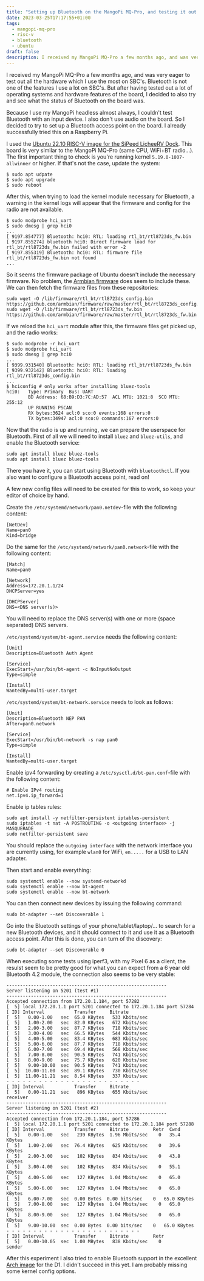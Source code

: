 ```yaml
---
title: "Setting up Bluetooth on the MangoPi MQ-Pro, and testing it out with a Bluetooth access point"
date: 2023-03-25T17:17:55+01:00
tags:
  - mangopi-mq-pro
  - risc-v
  - bluetooth
  - ubuntu
draft: false
description: I received my MangoPi MQ-Pro a few months ago, and was very eager to test out all the hardware which I use the most on SBC's. Bluetooth is not one of the features I use a lot on SBC's. But after having tested out a lot of operating systems and hardware features of the board, I decided to also try and see what the status of Bluetooth on the board was.
---
```

I received my MangoPi MQ-Pro a few months ago, and was very eager to test out
all the hardware which I use the most on SBC's. Bluetooth is not one of the
features I use a lot on SBC's. But after having tested out a lot of operating
systems and hardware features of the board, I decided to also try and see what
the status of Bluetooth on the board was.

Because I use my MangoPi headless almost always, I couldn't test Bluetooth with
an input device. I also don't use audio on the board. So I decided to try to
set up a Bluetooth access point on the board. I already successfully tried this
on a Raspberry Pi.

I used the [Ubuntu 22.10 RISC-V image for the SiPeed LicheeRV Dock](https://ubuntu.com/download/risc-v).
This board is very similar to the MangoPi MQ-Pro (same CPU, WiFi+BT radio...).
The first important thing to check is you're running kernel `5.19.0-1007-allwinner`
or higher. If that's not the case, update the system:
```
$ sudo apt udpate
$ sudo apt upgrade
$ sudo reboot
```
After this, when trying to load the kernel module necessary for Bluetooth, a
warning in the kernel logs will appear that the firmware and config for the
radio are not available.
```
$ sudo modprobe hci_uart
$ sudo dmesg | grep hci0
...
[ 9197.854777] Bluetooth: hci0: RTL: loading rtl_bt/rtl8723ds_fw.bin
[ 9197.855274] bluetooth hci0: Direct firmware load for rtl_bt/rtl8723ds_fw.bin failed with error -2
[ 9197.855319] Bluetooth: hci0: RTL: firmware file rtl_bt/rtl8723ds_fw.bin not found
...
```
So it seems the firmware package of Ubuntu doesn't include the necessary firmware.
No problem, the [Armbian firmware](https://github.com/armbian/firmware) does
seem to include these. We can then fetch the firmware files from these repositories:
```
sudo wget -O /lib/firmware/rtl_bt/rtl8723ds_config.bin https://github.com/armbian/firmware/raw/master/rtl_bt/rtl8723ds_config.bin
sudo wget -O /lib/firmware/rtl_bt/rtl8723ds_fw.bin https://github.com/armbian/firmware/raw/master/rtl_bt/rtl8723ds_fw.bin
```
If we reload the `hci_uart` module after this, the firmware files get picked up,
and the radio works:
```
$ sudo modprobe -r hci_uart
$ sudo modprobe hci_uart
$ sudo dmesg | grep hci0
...
[ 9399.931540] Bluetooth: hci0: RTL: loading rtl_bt/rtl8723ds_fw.bin
[ 9399.932142] Bluetooth: hci0: RTL: loading rtl_bt/rtl8723ds_config.bin
...
$ hciconfig # only works after installing bluez-tools
hci0:   Type: Primary  Bus: UART
        BD Address: 68:B9:D3:7C:AD:57  ACL MTU: 1021:8  SCO MTU: 255:12
        UP RUNNING PSCAN 
        RX bytes:3624 acl:0 sco:0 events:168 errors:0
        TX bytes:34947 acl:0 sco:0 commands:167 errors:0
```

Now that the radio is up and running, we can prepare the userspace for Bluetooth.
First of all we will need to install `bluez` and `bluez-utils`, and enable the
Bluetooth service:
```
sudo apt install bluez bluez-tools
sudo apt install bluez bluez-tools
```

There you have it, you can start using Bluetooth with `bluetoothctl`. If you
also want to configure a Bluetooth access point, read on!

A few new config files will need to be created for this to work, so keep your
editor of choice by hand.

Create the `/etc/systemd/network/pan0.netdev`-file with the following content:
```
[NetDev]
Name=pan0
Kind=bridge
```

Do the same for the `/etc/systemd/network/pan0.network`-file with the following
content:
```
[Match]
Name=pan0

[Network]
Address=172.20.1.1/24
DHCPServer=yes

[DHCPServer]
DNS=<DNS server(s)>
```
You will need to replace the DNS server(s) with one or more (space separated)
DNS servers.

`/etc/systemd/system/bt-agent.service` needs the following content:
```
[Unit]
Description=Bluetooth Auth Agent

[Service]
ExecStart=/usr/bin/bt-agent -c NoInputNoOutput
Type=simple

[Install]
WantedBy=multi-user.target
```

`/etc/systemd/system/bt-network.service` needs to look as follows:
```
[Unit]
Description=Bluetooth NEP PAN
After=pan0.network

[Service]
ExecStart=/usr/bin/bt-network -s nap pan0
Type=simple

[Install]
WantedBy=multi-user.target
```

Enable ipv4 forwarding by creating a `/etc/sysctl.d/bt-pan.conf`-file with the
following content:
```
# Enable IPv4 routing
net.ipv4.ip_forward=1
```

Enable ip tables rules:
```
sudo apt install -y netfilter-persistent iptables-persistent
sudo iptables -t nat -A POSTROUTING -o <outgoing interface> -j MASQUERADE
sudo netfilter-persistent save
```

You should replace the `outgoing interface` with the network interface you are
currently using, for example `wlan0` for WiFi, `en.....` for a USB to LAN adapter.

Then start and enable everything:
```
sudo systemctl enable --now systemd-networkd
sudo systemctl enable --now bt-agent
sudo systemctl enable --now bt-network
```

You can then connect new devices by issuing the following command:
```
sudo bt-adapter --set Discoverable 1
```

Go into the Bluetooth settings of your phone/tablet/laptop/... to search for a
new Bluetooth devices, and it should connect to it and use it as a Bluetooth
access point. After this is done, you can turn of the discovery:
```
sudo bt-adapter --set Discoverable 0
```

When executing some tests using iperf3, with my Pixel 6 as a client, the resulst
seem to be pretty good for what you can expect from a 6 year old Bluetooth 4.2
module, the connection also seems to be very stable:
```
-----------------------------------------------------------
Server listening on 5201 (test #1)
-----------------------------------------------------------
Accepted connection from 172.20.1.184, port 57282
[  5] local 172.20.1.1 port 5201 connected to 172.20.1.184 port 57284
[ ID] Interval           Transfer     Bitrate
[  5]   0.00-1.00   sec  65.0 KBytes   533 Kbits/sec                  
[  5]   1.00-2.00   sec  82.0 KBytes   672 Kbits/sec                  
[  5]   2.00-3.00   sec  87.7 KBytes   718 Kbits/sec                  
[  5]   3.00-4.00   sec  66.5 KBytes   544 Kbits/sec                  
[  5]   4.00-5.00   sec  83.4 KBytes   683 Kbits/sec                  
[  5]   5.00-6.00   sec  87.7 KBytes   718 Kbits/sec                  
[  5]   6.00-7.00   sec  69.4 KBytes   568 Kbits/sec                  
[  5]   7.00-8.00   sec  90.5 KBytes   741 Kbits/sec                  
[  5]   8.00-9.00   sec  75.7 KBytes   620 Kbits/sec                  
[  5]   9.00-10.00  sec  90.5 KBytes   741 Kbits/sec                  
[  5]  10.00-11.00  sec  89.1 KBytes   730 Kbits/sec                  
[  5]  11.00-11.21  sec  8.54 KBytes   337 Kbits/sec                  
- - - - - - - - - - - - - - - - - - - - - - - - -
[ ID] Interval           Transfer     Bitrate
[  5]   0.00-11.21  sec   896 KBytes   655 Kbits/sec                  receiver
-----------------------------------------------------------
Server listening on 5201 (test #2)
-----------------------------------------------------------
Accepted connection from 172.20.1.184, port 57286
[  5] local 172.20.1.1 port 5201 connected to 172.20.1.184 port 57288
[ ID] Interval           Transfer     Bitrate         Retr  Cwnd
[  5]   0.00-1.00   sec   239 KBytes  1.96 Mbits/sec    0   35.4 KBytes       
[  5]   1.00-2.00   sec  76.4 KBytes   625 Kbits/sec    0   39.6 KBytes       
[  5]   2.00-3.00   sec   102 KBytes   834 Kbits/sec    0   43.8 KBytes       
[  5]   3.00-4.00   sec   102 KBytes   834 Kbits/sec    0   55.1 KBytes       
[  5]   4.00-5.00   sec   127 KBytes  1.04 Mbits/sec    0   65.0 KBytes       
[  5]   5.00-6.00   sec   127 KBytes  1.04 Mbits/sec    0   65.0 KBytes       
[  5]   6.00-7.00   sec  0.00 Bytes  0.00 bits/sec    0   65.0 KBytes       
[  5]   7.00-8.00   sec   127 KBytes  1.04 Mbits/sec    0   65.0 KBytes       
[  5]   8.00-9.00   sec   127 KBytes  1.04 Mbits/sec    0   65.0 KBytes       
[  5]   9.00-10.00  sec  0.00 Bytes  0.00 bits/sec    0   65.0 KBytes       
- - - - - - - - - - - - - - - - - - - - - - - - -
[ ID] Interval           Transfer     Bitrate         Retr
[  5]   0.00-10.05  sec  1.00 MBytes   838 Kbits/sec    0             sender
```

After this experiment I also tried to enable Bluetooth support in the excellent
[Arch image](https://github.com/sehraf/d1-riscv-arch-image-builder) for the D1.
I didn't succeed in this yet. I am probably missing some kernel config options.
